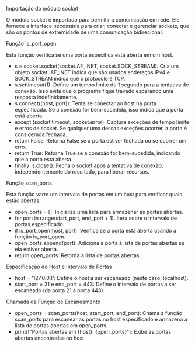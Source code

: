 Importação do módulo socket

O módulo socket é importado para permitir a comunicação em rede. Ele fornece a interface necessária para criar, conectar e gerenciar sockets, que são os pontos de extremidade de uma comunicação bidirecional.

Função is_port_open

Esta função verifica se uma porta específica está aberta em um host.

- s = socket.socket(socket.AF_INET, socket.SOCK_STREAM): Cria um objeto socket. AF_INET indica que são usados endereços IPv4 e SOCK_STREAM indica que o protocolo é TCP.
- s.settimeout(1): Define um tempo limite de 1 segundo para a tentativa de conexão. Isso evita que o programa fique travado esperando uma resposta indefinidamente.
- s.connect((host, port)): Tenta se conectar ao host na porta especificada. Se a conexão for bem-sucedida, isso indica que a porta está aberta.
- except (socket.timeout, socket.error): Captura exceções de tempo limite e erros de socket. Se qualquer uma dessas exceções ocorrer, a porta é considerada fechada.
- return False: Retorna False se a porta estiver fechada ou se ocorrer um erro.
- return True: Retorna True se a conexão for bem-sucedida, indicando que a porta está aberta.
- finally: s.close(): Fecha o socket após a tentativa de conexão, independentemente do resultado, para liberar recursos.

Função scan_ports

Esta função varre um intervalo de portas em um host para verificar quais estão abertas.

- open_ports = []: Inicializa uma lista para armazenar as portas abertas.
- for port in range(start_port, end_port + 1): Itera sobre o intervalo de portas especificado.
- if is_port_open(host, port): Verifica se a porta está aberta usando a função is_port_open.
- open_ports.append(port): Adiciona a porta à lista de portas abertas se ela estiver aberta.
- return open_ports: Retorna a lista de portas abertas.

Especificação do Host e Intervalo de Portas

- host = '127.0.0.1': Define o host a ser escaneado (neste caso, localhost).
- start_port = 21 e end_port = 443: Define o intervalo de portas a ser escaneado (da porta 21 à porta 443).

Chamada da Função de Escaneamento

- open_ports = scan_ports(host, start_port, end_port): Chama a função scan_ports para escanear as portas no host especificado e armazena a lista de portas abertas em open_ports.
- print(f"Portas abertas em {host}: {open_ports}"): Exibe as portas abertas encontradas no host
